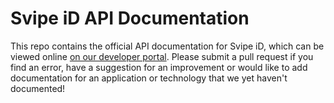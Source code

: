 # Svipe iD API Documentation

This repo contains the official API documentation for Svipe iD, which can be viewed online [on our developer portal](https://developer.svipe.com/documentation#/). Please submit a pull request if you find an error, have a suggestion for an improvement or would like to add documentation for an application or technology that we yet haven't documented!
